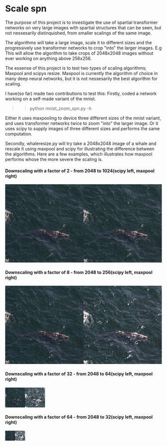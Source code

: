# Scale spn

The purpose of this project is to investigate the use of spartial transformer networks on very large images with spartial structures that can be seen, but not nessesarily distinquished, from smaller scalings of the same image.

The algorithms will take a large image, scale it to different sizes and the progressively use transformer networks to crop "into" the larger images. E.g This will allow the algorithm to take crops of 2048x2048 images without ever working on anything above 256x256.

The essense of this project is to test two types of scaling algorithms; Maxpool and scipys resize. Maxpool is currently the algorithm of choice in many deep neural networks, but it is not nessesarily the best algorithm for scaling.

I have(so far) made two contributions to test this:
Firstly, coded a network working on a self-made variant of the mnist.

>>python mnist_zoom_spn.py -h

Either it uses maxpooling to device three different sizes of the mnist variant, and uses transformer networks twice to zoom "into" the larger image. Or it uses scipy to supply images of three different sizes and performs the same computation.

Secondly, whaleresize.py will try take a 2048x2048 image of a whale and rescale it using maxpool and scipy for illustrating the difference between the algorithms.
Here are a few examples, which illustrates how maxpool performs whose the more severe the scaling is.

#### Downscaling with a factor of 2 - from 2048 to 1024(scipy left, maxpool right)
![alt text](https://github.com/alrojo/ZoomSPN/blob/master/whale_1024.png "downscaling with a factor of 2 - from 2048 to 1024")

#### Downscaling with a factor of 8 - from 2048 to 256(scipy left, maxpool right)
![alt text](https://github.com/alrojo/ZoomSPN/blob/master/whale_256.png "downscaling with a factor of 8 - from 2048 to 256")

#### Downscaling with a factor of 32 - from 2048 to 64(scipy left, maxpool right)
![alt text](https://github.com/alrojo/ZoomSPN/blob/master/whale_64.png "downscaling with a factor of 32 - from 2048 to 64")

#### Downscaling with a factor of 64 - from 2048 to 32(scipy left, maxpool right)
![alt text](https://github.com/alrojo/ZoomSPN/blob/master/whale_32.png "downscaling with a factor of 64 - from 2048 to 32")
